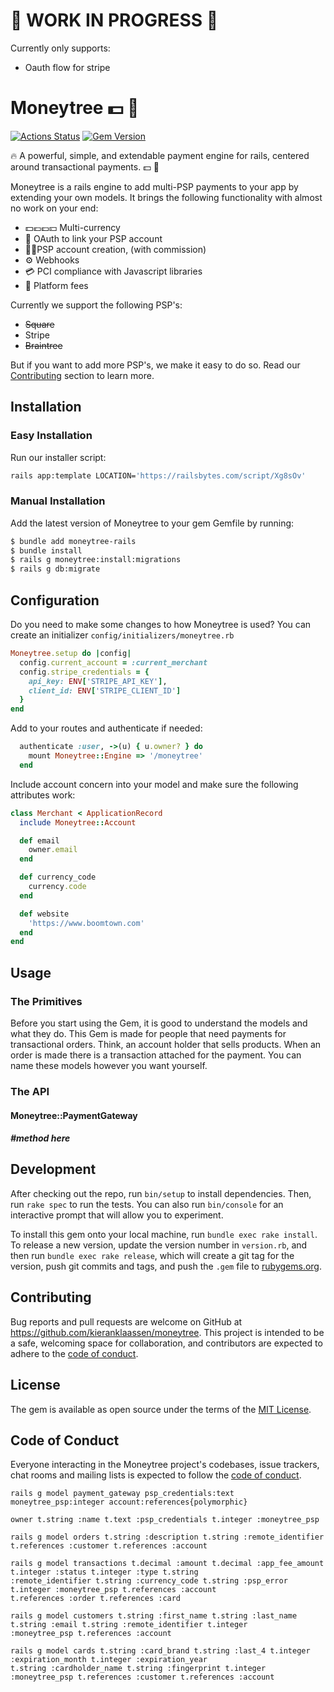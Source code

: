 # 🚧 WORK IN PROGRESS 🚧

Currently only supports:

- Oauth flow for stripe

# Moneytree 💵 🌴

[![Actions Status](https://github.com/kieranklaassen/moneytree/workflows/build/badge.svg)](https://github.com/kieranklaassen/moneytree/actions)
[![Gem Version](https://badge.fury.io/rb/moneytree-rails.svg)](https://badge.fury.io/rb/moneytree-rails)

🔥 A powerful, simple, and extendable payment engine for rails, centered around transactional payments. 💵 🌴

Moneytree is a rails engine to add multi-PSP payments to your app by extending your own models. It brings the following
functionality with almost no work on your end:

- 💵💶💷💴 Multi-currency
- 🔑 OAuth to link your PSP account
- 👩‍💻PSP account creation, (with commission)
- ⚙️ Webhooks
- 💳 PCI compliance with Javascript libraries
- 🧲 Platform fees

Currently we support the following PSP's:

- ~~Square~~
- Stripe
- ~~Braintree~~

But if you want to add more PSP's, we make it easy to do so. Read our
[Contributing](https://github.com/kieranklaassen/moneytree#contributing) section to learn more.

## Installation

### Easy Installation

Run our installer script:

```bash
rails app:template LOCATION='https://railsbytes.com/script/Xg8sOv'
```

### Manual Installation

Add the latest version of Moneytree to your gem Gemfile by running:

```bash
$ bundle add moneytree-rails
$ bundle install
$ rails g moneytree:install:migrations
$ rails g db:migrate
```

## Configuration

Do you need to make some changes to how Moneytree is used? You can create an initializer
`config/initializers/moneytree.rb`

```ruby
Moneytree.setup do |config|
  config.current_account = :current_merchant
  config.stripe_credentials = {
    api_key: ENV['STRIPE_API_KEY'],
    client_id: ENV['STRIPE_CLIENT_ID']
  }
end
```

Add to your routes and authenticate if needed:

```ruby
  authenticate :user, ->(u) { u.owner? } do
    mount Moneytree::Engine => '/moneytree'
  end
```

Include account concern into your model and make sure the following attributes work:

```ruby
class Merchant < ApplicationRecord
  include Moneytree::Account

  def email
    owner.email
  end

  def currency_code
    currency.code
  end

  def website
    'https://www.boomtown.com'
  end
end
```

## Usage

### The Primitives

Before you start using the Gem, it is good to understand the models and what they do. This Gem is made for people that
need payments for transactional orders. Think, an account holder that sells products. When an order is made there is a
transaction attached for the payment. You can name these models however you want yourself.

### The API

#### Moneytree::PaymentGateway

##### #method here

## Development

After checking out the repo, run `bin/setup` to install dependencies. Then, run `rake spec` to run the tests. You can
also run `bin/console` for an interactive prompt that will allow you to experiment.

To install this gem onto your local machine, run `bundle exec rake install`. To release a new version, update the
version number in `version.rb`, and then run `bundle exec rake release`, which will create a git tag for the version,
push git commits and tags, and push the `.gem` file to [rubygems.org](https://rubygems.org).

## Contributing

Bug reports and pull requests are welcome on GitHub at https://github.com/kieranklaassen/moneytree. This project is
intended to be a safe, welcoming space for collaboration, and contributors are expected to adhere to the
[code of conduct](https://github.com/kieranklaassen/moneytree/blob/master/CODE_OF_CONDUCT.md).

## License

The gem is available as open source under the terms of the [MIT License](https://opensource.org/licenses/MIT).

## Code of Conduct

Everyone interacting in the Moneytree project's codebases, issue trackers, chat rooms and mailing lists is expected to
follow the [code of conduct](https://github.com/kieranklaassen/moneytree/blob/master/CODE_OF_CONDUCT.md).

```
rails g model payment_gateway psp_credentials:text moneytree_psp:integer account:references{polymorphic}

owner t.string :name t.text :psp_credentials t.integer :moneytree_psp

rails g model orders t.string :description t.string :remote_identifier t.references :customer t.references :account

rails g model transactions t.decimal :amount t.decimal :app_fee_amount t.integer :status t.integer :type t.string
:remote_identifier t.string :currency_code t.string :psp_error t.integer :moneytree_psp t.references :account
t.references :order t.references :card

rails g model customers t.string :first_name t.string :last_name t.string :email t.string :remote_identifier t.integer
:moneytree_psp t.references :account

rails g model cards t.string :card_brand t.string :last_4 t.integer :expiration_month t.integer :expiration_year
t.string :cardholder_name t.string :fingerprint t.integer :moneytree_psp t.references :customer t.references :account

```

